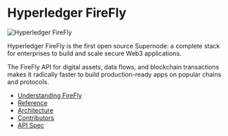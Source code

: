 # Hyperledger FireFly

![Hyperledger FireFly](./images/hyperledger_firefly_social.png)

Hyperledger FireFly is the first open source Supernode: a complete stack for enterprises to build and scale secure Web3 applications.

The FireFly API for digital assets, data flows, and blockchain transactions makes it radically faster to build production-ready apps on popular chains and protocols.

- [Understanding FireFly](./overview/)
- [Reference](./reference/)
- [Architecture](./architecture/)
- [Contributors](./contributors/)
- [API Spec](./swagger/swagger.html)
